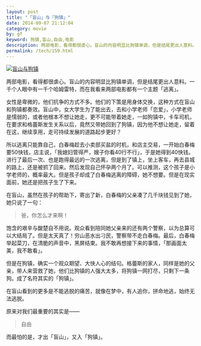 ```yaml
---
layout: post
title: "「盲山」与「狗镇」"
date: 2014-09-07 21:12:04
category: movie
by: gf
keyword: 狗镇,盲山,自由,电影
description: 两部电影，看得都很虐心。盲山的内容明显比狗镇单调，但是结尾更出人意料。一千个人眼中有一千个哈姆雷特，而在我看来两部电影都有一个主题「逃离」。女性是卑微的，他们抗争的方式
permalink: /tech/159.html
---
```

[![盲山与狗镇][893b464c3f12edfb0c672cf9b7cd1dba.png]][893b464c3f12edfb0c672cf9b7cd1dba.png 1]

两部电影，看得都很虐心。盲山的内容明显比狗镇单调，但是结尾更出人意料。一千个人眼中有一千个哈姆雷特，而在我看来两部电影都有一个主题「逃离」。

女性是卑微的，他们抗争的方式不多。他们的下策是用身体交换，这种方式在盲山和狗镇都奏效。盲山中，女大学生为了能出去，去和小学老师「恋爱」，小学老师是懦弱的，或者他根本不想让她走，更不可能带着她走，一如狗镇中，卡车司机，在要求和格蕾斯发生关系以后，竟然又带她回到了狗镇，因为他不想让她走，留着在这，继续享用，走可持续发展的道路起步更好？

所以逃离只能靠自己，白春梅趁去小卖部买盐的时机，和店主交易，一开始白春梅要50快钱，店主说，「我媳妇管得严，嫂子你看40行不行」，于是她得到40快钱。进行了最后一次、也是跑得最远的一次逃离，但是到了镇上，坐上客车，再去县城的路上，还是被抓了回来。然后发现自己怀孕两个月了。可以推测，这个孩子是小学老师的，概率最大。但是孩子却成了白春梅逃离的障碍，她不想要。但是在现实面前，她还是把孩子生了下来。

在盲山，虽然在孩子的帮助下，寄出了新，白春梅的父亲凑了几千块钱见到了她，她只说了一句：

> 爸，你怎么才来啊！

饱含的艰辛与酸楚自不用说。观众看到陪同她父亲来的还有两个警察，以为总算可以大结局了。但是太天真了！穷山恶水出刁民，警察带不走白春梅。最后，白春梅举起菜刀，在清脆的声音中，黑屏结束。我不敢再想接下来的事情，「那画面太美，我不敢看」。

但是在狗镇，确实一个观众期望、大快人心的结句。格蕾斯的家人，同样是她的父亲，带人来营救了她，他们比狗镇的人强大太多，将狗镇一网打尽，只剩下一条狗。成了名符其实的「狗镇」。

在盲山看到的更多是不能逃脱的痛苦，就像在梦中，有人追你，拼命地逃，始终无法逃脱。

原来对我们最重要的其实是——

> 自由

而最怕的是，才出「盲山」，又入「狗镇」。


[893b464c3f12edfb0c672cf9b7cd1dba.png]: http://www.gfzj.us/gfzjus_blog/tech/2014-10-22/893b464c3f12edfb0c672cf9b7cd1dba.png
[893b464c3f12edfb0c672cf9b7cd1dba.png 1]: http://www.gfzj.us/wp-content/uploads/2014/09/Untitled-3.png
